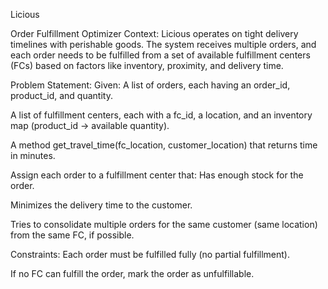 Licious

Order Fulfillment Optimizer
Context: Licious operates on tight delivery timelines with perishable goods. The system receives multiple orders,
and each order needs to be fulfilled from a set of available fulfillment centers (FCs)
based on factors like inventory, proximity, and delivery time.

Problem Statement:
Given:
A list of orders, each having an order_id, product_id, and quantity.

A list of fulfillment centers, each with a fc_id, a location, and an inventory map (product_id -> available quantity).

A method get_travel_time(fc_location, customer_location) that returns time in minutes.

Assign each order to a fulfillment center that:
Has enough stock for the order.

Minimizes the delivery time to the customer.

Tries to consolidate multiple orders for the same customer (same location) from the same FC, if possible.


Constraints:
Each order must be fulfilled fully (no partial fulfillment).

If no FC can fulfill the order, mark the order as unfulfillable.


